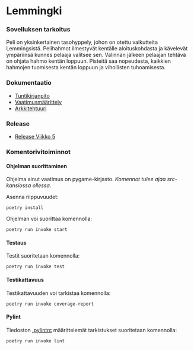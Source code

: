# Lemmingki

### Sovelluksen tarkoitus
Peli on yksinkertainen tasohyppely, johon on otettu vaikutteita Lemmingsistä. Pelihahmot ilmestyvät kentälle aloituskohdasta ja kävelevät ympäriinsä kunnes pelaaja valitsee sen. Valinnan jälkeen pelaajan tehtävä on ohjata hahmo kentän loppuun.
Pisteitä saa nopeudesta, kaikkien hahmojen tuomisesta kentän loppuun ja vihollisten tuhoamisesta. 

### Dokumentaatio
- [Tuntikirjanpito](./Documents/tuntikirjanpito.md)
- [Vaatimusmäärittely](./Documents/vaatimusmaarittely.md)
- [Arkkitehtuuri](./Documents/arkkitehtuuri.md)

### Release
- [Release Viikko 5](https://github.com/juhkarhu/ot_harjoitustyo/releases/tag/viikko5)

### Komentorivitoiminnot
#### Ohjelman suorittaminen
Ohjelma ainut vaatimus on pygame-kirjasto.
*Komennot tulee ajaa src-kansiossa ollessa.*

Asenna riippuvuudet:
```
poetry install
```

Ohjelman voi suorittaa komennolla:
```
poetry run invoke start
```
#### Testaus
Testit suoritetaan komennolla:
```
poetry run invoke test
```

#### Testikattavuus
Testikattavuuden voi tarkistaa komennolla:
```
poetry run invoke coverage-report
```

#### Pylint
Tiedoston [.pylintrc](./src/.pylintrc) määrittelemät tarkistukset suoritetaan komennolla:
```
poetry run invoke lint
```
